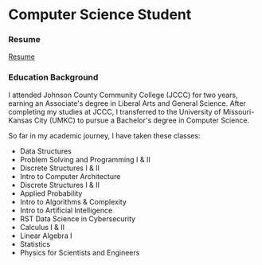 # Computer Science Student

### Resume
[Resume](file:///C:/Users/amanu/OneDrive/Desktop/Industry%20Resume.pdf)

### Education Background

I attended Johnson County Community College (JCCC) for two years, earning an Associate's degree in Liberal Arts and General Science. After completing my studies at JCCC, I transferred to the University of Missouri-Kansas City (UMKC) to pursue a Bachelor's degree in Computer Science. 

So far in my academic journey, I have taken these classes: 
- Data Structures
- Problem Solving and Programming I & II
- Discrete Structures I & II
- Intro to Computer Architecture
- Discrete Structures I & II
- Applied Probability
- Intro to Algorithms & Complexity
- Intro to Artificial Intelligence
- RST Data Science in Cybersecurity
- Calculus I & II
- Linear Algebra I
- Statistics
- Physics for Scientists and Engineers 
